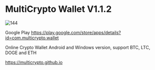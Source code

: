 # MultiCrypto Wallet V1.1.2
![144](https://user-images.githubusercontent.com/53434992/62117683-02653780-b2c5-11e9-94a9-61b9fc93fa8c.png)

Google Play https://play.google.com/store/apps/details?id=com.multicrypto.wallet

Online Crypto Wallet Android and Windows version, support BTC, LTC, DOGE and ETH

https://multicrypto.github.io
